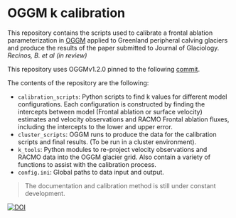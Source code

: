 # OGGM k calibration

This repository contains the scripts used to calibrate a frontal ablation parameterization in [OGGM](https://docs.oggm.org/en/latest/) applied to Greenland peripheral calving glaciers and produce the results of the paper submitted to Journal of Glaciology. *Recinos, B. et al (in review)*

This repository uses OGGMv1.2.0 pinned to the following [commit](https://github.com/OGGM/oggm/commit/d13b4438c6f0be2266cafb1ba21aa526eef93c14).

The contents of the repository are the following:

- `calibration_scripts`: Python scripts to find k values for different model configurations. Each configuration is constructed by finding the intercepts between model (Frontal ablation or surface velocity) estimates and velocity observations and RACMO Frontal ablation fluxes, including the intercepts to the lower and upper error. 
- `cluster_scripts`: OGGM runs to produce the data for the calibration scripts and final results. (To be run in a cluster environment).
- `k_tools`: Python modules to re-project velocity observations and RACMO data into the OGGM glacier grid. Also contain a variety of functions to assist with the calibration process.
- `config.ini`: Global paths to data input and output. 

> The documentation and calibration method is still under constant development. 

[![DOI](https://zenodo.org/badge/249556625.svg)](https://zenodo.org/badge/latestdoi/249556625)




